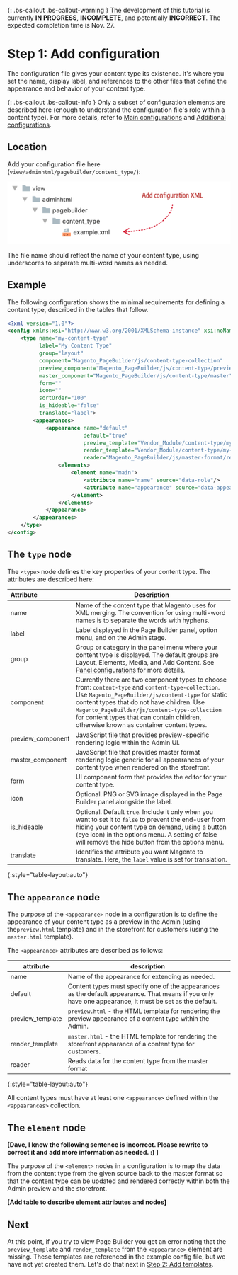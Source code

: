 <!-- {% raw %} -->
{: .bs-callout .bs-callout-warning }
The development of this tutorial is currently **IN PROGRESS**, **INCOMPLETE**, and potentially **INCORRECT**. The expected completion time is Nov. 27.

# Step 1: Add configuration

The configuration file gives your content type its existence. It's where you set the name, display label, and references to the other files that define the appearance and behavior of your content type.

{: .bs-callout .bs-callout-info }
Only a subset of configuration elements are described here (enough to understand the configuration file's role within a content type). For more details, refer to [Main configurations](../configurations/content-type-configuration.md) and [Additional configurations](../configurations/additional-configurations.md).

## Location

Add your configuration file here (`view/adminhtml/pagebuilder/content_type/`):

![Create config file](../images/step1-add-config-file.png)

The file name should reflect the name of your content type, using underscores to separate multi-word names as needed. 

## Example

The following configuration shows the minimal requirements for defining a content type, described in the tables that follow.

``` xml
<?xml version="1.0"?>
<config xmlns:xsi="http://www.w3.org/2001/XMLSchema-instance" xsi:noNamespaceSchemaLocation="urn:magento:module:Magento_PageBuilder:etc/content_type.xsd">
    <type name="my-content-type"
          label="My Content Type"
          group="layout"
          component="Magento_PageBuilder/js/content-type-collection"
          preview_component="Magento_PageBuilder/js/content-type/preview"
          master_component="Magento_PageBuilder/js/content-type/master"
          form=""
          icon=""
          sortOrder="100"
          is_hideable="false"
          translate="label">
        <appearances>
            <appearance name="default"
                        default="true"
                        preview_template="Vendor_Module/content-type/my-content-type/default/preview"
                        render_template="Vendor_Module/content-type/my-content-type/default/master"
                        reader="Magento_PageBuilder/js/master-format/read/configurable">
                <elements>
                    <element name="main">
                        <attribute name="name" source="data-role"/>
                        <attribute name="appearance" source="data-appearance"/>
                    </element>
                </elements>
            </appearance>
        </appearances>
    </type>
</config>
```

## The `type` node

The `<type>` node defines the key properties of your content type. The attributes are described here:

| Attribute         | Description                                                  |
| :---------------- | ------------------------------------------------------------ |
| name              | Name of the content type that Magento uses for XML merging. The convention for using multi-word names is to separate the words with hyphens. |
| label             | Label displayed in the Page Builder panel, option menu, and on the Admin stage. |
| group             | Group or category in the panel menu where your content type is displayed. The default groups are Layout, Elements, Media, and Add Content. See [Panel configurations](../configurations/panel-configurations.md) for more details. |
| component         | Currently there are two component types to choose from: `content-type` and `content-type-collection`. Use `Magento_PageBuilder/js/content-type` for static content types that do not have children. Use `Magento_PageBuilder/js/content-type-collection` for content types that can contain children, otherwise known as container content types. |
| preview_component | JavaScript file that provides preview-specific rendering logic within the Admin UI. |
| master_component  | JavaScript file that provides master format rendering logic generic for all appearances of your content type when rendered on the storefront. |
| form              | UI component form that provides the editor for your content type. |
| icon              | Optional. PNG or SVG image displayed in the Page Builder panel alongside the label. |
| is_hideable       | Optional. Default `true`. Include it only when you want to set it to `false` to prevent the end-user from hiding your  content type on demand, using a button (eye icon) in the options menu. A setting of false will remove the hide button from the options menu. |
| translate         | Identifies the attribute you want Magento to translate. Here, the `label` value is set for translation. |
{:style="table-layout:auto"}

## The `appearance` node

The purpose of the `<appearance>` node in a configuration is to define the appearance of your content type as a preview in the Admin (using the`preview.html` template) and in the storefront for customers (using the `master.html` template).

The `<appearance>` attributes are described as follows:

| attribute        | description                                                  |
| ---------------- | ------------------------------------------------------------ |
| name             | Name of the appearance for extending as needed.              |
| default          | Content types must specify one of the appearances as the default appearance. That means if you only have one appearance, it must be set as the default. |
| preview_template | `preview.html` - the HTML template for rendering the preview appearance of a content type within the Admin. |
| render_template  | `master.html` - the HTML template for rendering the storefront appearance of a content type for customers. |
| reader           | Reads data for the content type from the master format       |
{:style="table-layout:auto"}

All content types must have at least one `<appearance>` defined within the `<appearances>` collection.

## The `element` node

**[Dave, I know the following sentence is incorrect. Please rewrite to correct it and add more information as needed. :) ]**

The purpose of the `<element>` nodes in a configuration is to map the data from the content type from the given source back to the master format so that the content type can be updated and rendered correctly within both the Admin preview and the storefront.

**[Add table to describe element attributes and nodes]**

## Next

At this point, if you try to view Page Builder you get an error noting that the `preview_template` and `render_template` from the `<appearance>` element are missing. These templates are referenced in the example config file, but we have not yet created them. Let's do that next in [Step 2: Add templates](step-2-add-templates.md).

<!-- {% endraw %} -->